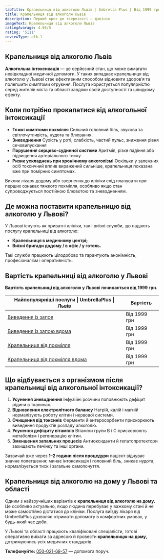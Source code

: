 ```yaml
---
tabTitle: Крапельниця від алкоголю Львів | Umbrella Plus | Від 1999 грн
title: Крапельниця від алкоголю Львів
description: Перший крок до тверезості – дзвінок
imageText: Крапельниця від алкоголю Львів
ratingAvarage: 4.98/5
rating: '5111'
reviewType: alk-1
---
```


## Крапельниця від алкоголю Львів

**Алкогольна інтоксикація** — це серйозний стан, що може вимагати невідкладної медичної допомоги. У таких випадках крапельниця від алкоголю у Львові стає ефективним способом відновити здоров’я та полегшити симптоми отруєння. Послуга користується популярністю серед жителів міста та області завдяки своїй доступності та швидкому ефекту.

## Коли потрібно прокапатися від алкогольної інтоксикації

* **Тяжкі симптоми похмілля**
  Сильний головний біль, звукова та світлочутливість, нудота та блювання.
* **Зневоднення**
  Сухість у роті, слабкість, частий пульс, зниження рівня сечовипускання
* **Порушення серцево-судинної системи**
  Аритмія, різке падіння або підвищення артеріального тиску.
* **Ризик ускладнень при хронічному алкоголізмі**
  Оскільки у залежних осіб токсичний вплив виражений сильніше, крапельниця показана вже при помірних симптомах.

Виклик лікаря додому або звернення до клініки слід планувати при перших ознаках тяжкого похмілля, особливо якщо стан супроводжується постійною блювотою та зневодненням.

## Де можна поставити крапельницю від алкоголю у Львові?

У Львові існують як приватні клініки, так і виїзні служби, що надають послугу крапельниці від алкоголю:

* **Крапельниця в медичному центрі;**
* **Виїзні бригади додому / в офіс / у готель.**

Такі служби працюють цілодобово та гарантують анонімність, професіоналізм і оперативність.

## Вартість крапельниці від алкоголю у Львові

**Вартість крапельниці від алкоголю у Львові починається від 1999 грн.**

| Найпопулярніші послуги \| UmbrellaPlus \| Львів                      | Вартість     |
| -------------------------------------------------------------------- | ------------ |
| [Виведення із запоя](vivod-iz-zapoia-lvov-ua)                        | Від 1999 грн |
| [Виведення із запою вдома](Vivod-iz-zapoia-na-domy-lvіv-ua)          | Від 1999 грн |
| [Крапельниця від похмілля](Kapelnica_ot_alkogola_lvov)               | Від 1999 грн |
| [Крапельниця від похмілля вдома](Kapelnica_ot_alkogola_na-domy-lvіv) | Від 1999 грн |

## Що відбувається з організмом після крапельниці від алкогольної інтоксикації?

1. **Усунення зневоднення**
   Інфузійні розчини поповнюють дефіцит рідини в тканинах.
2. **Відновлення електролітного балансу**
   Натрій, калій і магній нормалізують роботу клітин і нервової системи.
3. **Очищення від токсинів**
   Ферменти й ентеросорбенти прискорюють виведення продуктів розпаду алкоголю.
4. **Усунення дефіциту вітамінів**
   Вітаміни групи B і C прискорюють метаболізм і регенерацію клітин.
5. **Зменшення запальних процесів**
   Антиоксиданти й гепатопротектори захищають печінку та інші органи.

Зазвичай вже через **1–2 години після процедури** пацієнт відчуває значне полегшення: минає інтоксикація і головний біль, зникає нудота, нормалізується тиск і загальне самопочуття.

## Крапельниця від алкоголю на дому у Львові та області

Одним з найзручніших варіантів є **крапельниця від алкоголю на дому.** Це особливо актуально, якщо людина перебуває у важкому стані й не може самостійно дістатися до клініки. Послуга виїзду лікаря від UmbrellaPlus дозволяє отримати допомогу в комфортних умовах, у будь-який час доби.

У Львові та області працюють кваліфіковані спеціалісти, готові оперативно виїхати за адресою й провести **крапельницю на дому,** дотримуючись усіх медичних стандартів.

**Телефонуйте:** [050-021-69-57](tel:0500216957) — допомога поруч.
